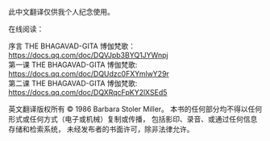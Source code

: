 此中文翻译仅供我个人纪念使用。

在线阅读：

序言 THE BHAGAVAD-GITA 博伽梵歌：https://docs.qq.com/doc/DQVJpb3BYQ1JYWnpj <br/>
第一课 THE BHAGAVAD-GITA 博伽梵歌: https://docs.qq.com/doc/DQUdzc0FXYmlwY29r <br/>
第二课 THE BHAGAVAD-GITA 博伽梵歌: https://docs.qq.com/doc/DQXRqcFpKY2lXSEd5 <br/>


英文翻译版权所有 © 1986 Barbara Stoler Miller。
本书的任何部分均不得以任何形式或任何方式（电子或机械）复制或传播，
包括影印、录音、或通过任何信息存储和检索系统，
未经发布者的书面许可，除非法律允许。
